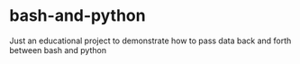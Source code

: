 # bash-and-python
Just an educational project to demonstrate how to pass data back and forth between bash and python
